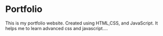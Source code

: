 # Portfolio

This is my portfolio website. Created using HTML,CSS, and JavaScript. 
It helps me to learn advanced css and javascript....
